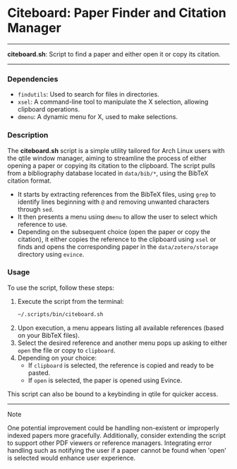 # Citeboard: Paper Finder and Citation Manager

---

**citeboard.sh**: Script to find a paper and either open it or copy its citation.

---

### Dependencies

- `findutils`: Used to search for files in directories.
- `xsel`: A command-line tool to manipulate the X selection, allowing clipboard operations.
- `dmenu`: A dynamic menu for X, used to make selections. 

### Description

The **citeboard.sh** script is a simple utility tailored for Arch Linux users with the qtile window manager, aiming to streamline the process of either opening a paper or copying its citation to the clipboard. The script pulls from a bibliography database located in `data/bib/*`, using the BibTeX citation format. 

- It starts by extracting references from the BibTeX files, using `grep` to identify lines beginning with `@` and removing unwanted characters through `sed`.
- It then presents a menu using `dmenu` to allow the user to select which reference to use.
- Depending on the subsequent choice (open the paper or copy the citation), it either copies the reference to the clipboard using `xsel` or finds and opens the corresponding paper in the `data/zotero/storage` directory using `evince`.

### Usage

To use the script, follow these steps:

1. Execute the script from the terminal:
   ```bash
   ~/.scripts/bin/citeboard.sh
   ```
2. Upon execution, a menu appears listing all available references (based on your BibTeX files). 
3. Select the desired reference and another menu pops up asking to either `open` the file or copy to `clipboard`.
4. Depending on your choice:
   - If `clipboard` is selected, the reference is copied and ready to be pasted.
   - If `open` is selected, the paper is opened using Evince.

This script can also be bound to a keybinding in qtile for quicker access.

---

> [!NOTE]
> One potential improvement could be handling non-existent or improperly indexed papers more gracefully. Additionally, consider extending the script to support other PDF viewers or reference managers. Integrating error handling such as notifying the user if a paper cannot be found when 'open' is selected would enhance user experience.